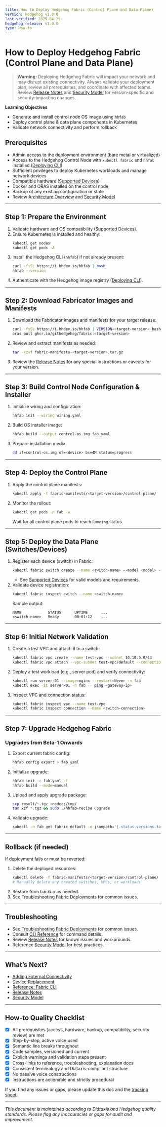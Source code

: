 ```yaml
---
title: How to Deploy Hedgehog Fabric (Control Plane and Data Plane)
version: Hedgehog v1.0.0
last-verified: 2025-04-29
hedgehog-release: v1.0.0
type: How-to
---
```


# How to Deploy Hedgehog Fabric (Control Plane and Data Plane)

> **Warning:**
> Deploying Hedgehog Fabric will impact your network and may disrupt existing connectivity.
> Always validate your deployment plan, review all prerequisites, and coordinate with affected teams.
> Review [Release Notes](../reference/release-notes.md) and [Security Model](../explanation/security-model.md) for version-specific and security-impacting changes.

**Learning Objectives**
- Generate and install control node OS image using `hhfab`
- Deploy control plane & data plane components in Kubernetes
- Validate network connectivity and perform rollback

## Prerequisites

- Admin access to the deployment environment (bare metal or virtualized)
- Access to the Hedgehog Control Node with `kubectl fabric` and `hhfab` installed ([Deploying CLI](./deploying-cli.md))
- Sufficient privileges to deploy Kubernetes workloads and manage network devices
- Compatible hardware ([Supported Devices](../reference/supported-devices.md))
- Docker and ORAS installed on the control node
- Backup of any existing configuration or state
- Review [Architecture Overview](../explanation/architecture.md) and [Security Model](../explanation/security-model.md)

---

## Step 1: Prepare the Environment

1. Validate hardware and OS compatibility ([Supported Devices](../reference/supported-devices.md)).
2. Ensure Kubernetes is installed and healthy:
   ```bash
   kubectl get nodes
   kubectl get pods -A
   ```
3. Install the Hedgehog CLI (`hhfab`) if not already present:
   ```bash
   curl -fsSL https://i.hhdev.io/hhfab | bash
   hhfab --version
   ```
4. Authenticate with the Hedgehog image registry ([Deploying CLI](./deploying-cli.md#2-authenticating-with-github-package-registry)).

---

## Step 2: Download Fabricator Images and Manifests

1. Download the Fabricator images and manifests for your target release:
   ```bash
   curl -fsSL https://i.hhdev.io/hhfab | VERSION=<target-version> bash
   oras pull ghcr.io/githedgehog/fabric:<target-version>
   ```
2. Review and extract manifests as needed:
   ```bash
   tar -xzvf fabric-manifests-<target-version>.tar.gz
   ```
3. Review the [Release Notes](../reference/release-notes.md) for any special instructions or caveats for your version.

---

## Step 3: Build Control Node Configuration & Installer

1. Initialize wiring and configuration:
   ```bash
   hhfab init --wiring wiring.yaml
   ```
2. Build OS installer image:
   ```bash
   hhfab build --output control-os.img fab.yaml
   ```
3. Prepare installation media:
   ```bash
   dd if=control-os.img of=<device> bs=4M status=progress
   ```

---

## Step 4: Deploy the Control Plane

1. Apply the control plane manifests:
   ```bash
   kubectl apply -f fabric-manifests/<target-version>/control-plane/
   ```
2. Monitor the rollout:
   ```bash
   kubectl get pods -n fab -w
   ```
   Wait for all control plane pods to reach `Running` status.

---

## Step 5: Deploy the Data Plane (Switches/Devices)

1. Register each device (switch) in Fabric:
   ```bash
   kubectl fabric switch create --name <switch-name> --model <model> --mgmt-ip <ip-address> [other-params]
   ```
   - See [Supported Devices](../reference/supported-devices.md) for valid models and requirements.
2. Validate device registration:
   ```bash
   kubectl fabric inspect switch --name <switch-name>
   ```
   Sample output:
   ```console
   NAME            STATUS      UPTIME      ...
   <switch-name>   Ready       00:01:12    ...
   ```

---

## Step 6: Initial Network Validation

1. Create a test VPC and attach it to a switch:
   ```bash
   kubectl fabric vpc create --name test-vpc --subnet 10.10.0.0/24
   kubectl fabric vpc attach --vpc-subnet test-vpc/default --connection <switch-connection>
   ```
2. Deploy a test workload (e.g., server pod) and verify connectivity:
   ```bash
   kubectl run server-01 --image=nginx --restart=Never -n fab
   kubectl exec -it server-01 -n fab -- ping <gateway-ip>
   ```
3. Inspect VPC and connection status:
   ```bash
   kubectl fabric inspect vpc --name test-vpc
   kubectl fabric inspect connection --name <switch-connection>
   ```

---

## Step 7: Upgrade Hedgehog Fabric

### Upgrades from Beta-1 Onwards

1. Export current fabric config:
   ```bash
   hhfab config export > fab.yaml
   ```
2. Initialize upgrade:
   ```bash
   hhfab init -c fab.yaml -f
   hhfab build --mode=manual
   ```
3. Upload and apply upgrade package:
   ```bash
   scp result/*.tgz <node>:/tmp/
   tar xzf *.tgz && sudo ./hhfab-recipe upgrade
   ```
4. Validate upgrade:
   ```bash
   kubectl -n fab get fabric default -o jsonpath='{.status.versions.fabricator.controller}'
   ```

---

## Rollback (if needed)

If deployment fails or must be reverted:

1. Delete the deployed resources:
   ```bash
   kubectl delete -f fabric-manifests/<target-version>/control-plane/
   # Manually delete any created switches, VPCs, or workloads
   ```
2. Restore from backup as needed.
3. See [Troubleshooting Fabric Deployments](./troubleshooting-fabric.md) for common issues.

---

## Troubleshooting

- See [Troubleshooting Fabric Deployments](./troubleshooting-fabric.md) for common issues.
- Consult [CLI Reference](../reference/fabric-cli.md) for command details.
- Review [Release Notes](../reference/release-notes.md) for known issues and workarounds.
- Reference [Security Model](../explanation/security-model.md) for best practices.

---

## What’s Next?

- [Adding External Connectivity](./add-external-connectivity.md)
- [Device Replacement](./device-replacement.md)
- [Reference: Fabric CLI](../reference/fabric-cli.md)
- [Release Notes](../reference/release-notes.md)
- [Security Model](../explanation/security-model.md)

---

## How-to Quality Checklist
- [x] All prerequisites (access, hardware, backup, compatibility, security review) are met
- [x] Step-by-step, active voice used
- [x] Semantic line breaks throughout
- [x] Code samples, versioned and current
- [x] Explicit warnings and validation steps present
- [x] Cross-links to reference, troubleshooting, explanation docs
- [x] Consistent terminology and Diátaxis-compliant structure
- [x] No passive voice constructions
- [x] Instructions are actionable and strictly procedural

If you find any issues or gaps, please update this doc and the [tracking sheet](../_comparison-tracking.md).

---

*This document is maintained according to Diátaxis and Hedgehog quality standards. Please flag any inaccuracies or gaps for audit and improvement.*
